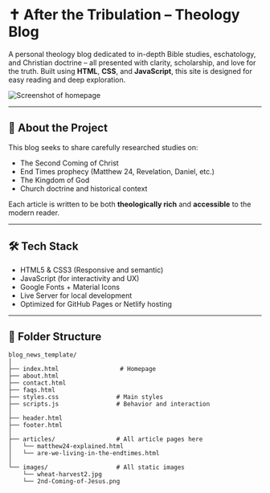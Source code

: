 # ✝️ After the Tribulation – Theology Blog

A personal theology blog dedicated to in-depth Bible studies, 
eschatology, and Christian doctrine – all presented with clarity, 
scholarship, and love for the truth. Built using **HTML**, **CSS**, 
and **JavaScript**, this site is designed for easy reading and deep exploration.

![Screenshot of homepage](./images/screenshot-home.png)

---

## 📖 About the Project

This blog seeks to share carefully researched studies on:

- The Second Coming of Christ
- End Times prophecy (Matthew 24, Revelation, Daniel, etc.)
- The Kingdom of God
- Church doctrine and historical context

Each article is written to be both **theologically rich** and **accessible** to the modern reader.

---

## 🛠️ Tech Stack

- HTML5 & CSS3 (Responsive and semantic)
- JavaScript (for interactivity and UX)
- Google Fonts + Material Icons
- Live Server for local development
- Optimized for GitHub Pages or Netlify hosting

---

## 📁 Folder Structure

```plaintext
blog_news_template/
│
├── index.html                 # Homepage
├── about.html
├── contact.html
├── faqs.html
├── styles.css                # Main styles
├── scripts.js                # Behavior and interaction
│
├── header.html
├── footer.html
│
├── articles/                 # All article pages here
│   └── matthew24-explained.html
│   └── are-we-living-in-the-endtimes.html
│
└── images/                   # All static images
    └── wheat-harvest2.jpg
    └── 2nd-Coming-of-Jesus.png
